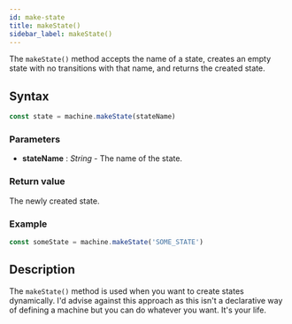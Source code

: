```yaml
---
id: make-state
title: makeState()
sidebar_label: makeState()
---
```


The `makeState()` method accepts the name of a state, creates an empty state with no transitions with that name, and returns the created state.

## Syntax

```js
const state = machine.makeState(stateName)
```

### Parameters

- **stateName** : *String* - The name of the state.

### Return value

The newly created state.

### Example

```js
const someState = machine.makeState('SOME_STATE')
```

## Description
The `makeState()` method is used when you want to create states dynamically. I'd advise against this approach as this isn't a declarative way of defining a machine but you can do whatever you want. It's your life.